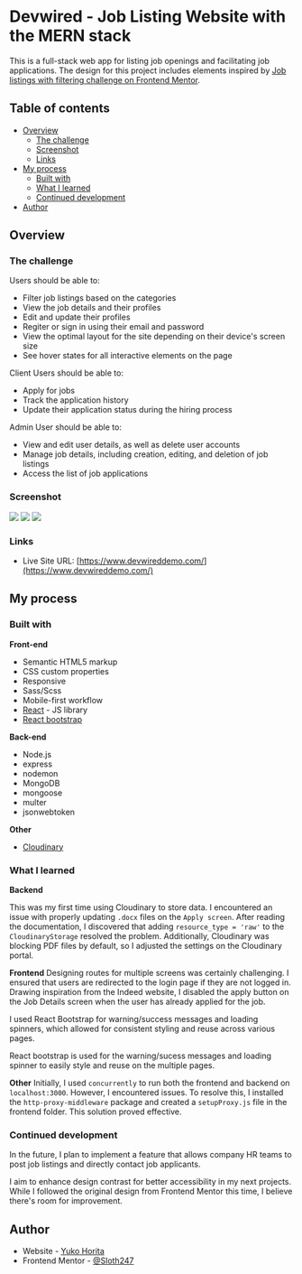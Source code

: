 # Devwired - Job Listing Website with the MERN stack

This is a full-stack web app for listing job openings and facilitating job applications. The design for this project includes elements inspired by [Job listings with filtering challenge on Frontend Mentor](https://www.frontendmentor.io/challenges/job-listings-with-filtering-ivstIPCt).

## Table of contents

- [Overview](#overview)
  - [The challenge](#the-challenge)
  - [Screenshot](#screenshot)
  - [Links](#links)
- [My process](#my-process)
  - [Built with](#built-with)
  - [What I learned](#what-i-learned)
  - [Continued development](#continued-development)
- [Author](#author)

## Overview

### The challenge

Users should be able to:

- Filter job listings based on the categories
- View the job details and their profiles
- Edit and update their profiles
- Regiter or sign in using their email and password
- View the optimal layout for the site depending on their device's screen size
- See hover states for all interactive elements on the page

Client Users should be able to:

- Apply for jobs
- Track the application history
- Update their application status during the hiring process

Admin User should be able to:

- View and edit user details, as well as delete user accounts
- Manage job details, including creation, editing, and deletion of job listings
- Access the list of job applications

### Screenshot

![](./desktop-view.jpg)
![](./mobile-view.jpg)
![](./login-view.jpg)

### Links

- Live Site URL: [https://www.devwireddemo.com/](https://www.devwireddemo.com/)

## My process

### Built with

**Front-end**

- Semantic HTML5 markup
- CSS custom properties
- Responsive
- Sass/Scss
- Mobile-first workflow
- [React](https://reactjs.org/) - JS library
- [React bootstrap](https://react-bootstrap.netlify.app/)

**Back-end**

- Node.js
- express
- nodemon
- MongoDB
- mongoose
- multer
- jsonwebtoken

**Other**

- [Cloudinary](https://cloudinary.com/)

### What I learned

**Backend**

This was my first time using Cloudinary to store data. I encountered an issue with properly updating `.docx` files on the `Apply screen`. After reading the documentation, I discovered that adding `resource_type = 'raw'` to the `CloudinaryStorage` resolved the problem. Additionally, Cloudinary was blocking PDF files by default, so I adjusted the settings on the Cloudinary portal.

**Frontend**
Designing routes for multiple screens was certainly challenging. I ensured that users are redirected to the login page if they are not logged in. Drawing inspiration from the Indeed website, I disabled the apply button on the Job Details screen when the user has already applied for the job.

I used React Bootstrap for warning/success messages and loading spinners, which allowed for consistent styling and reuse across various pages.

React bootstrap is used for the warning/sucess messages and loading spinner to easily style and reuse on the multiple pages.

**Other**
Initially, I used `concurrently` to run both the frontend and backend on `localhost:3000`. However, I encountered issues. To resolve this, I installed the `http-proxy-middleware` package and created a `setupProxy.js` file in the frontend folder. This solution proved effective.

### Continued development

In the future, I plan to implement a feature that allows company HR teams to post job listings and directly contact job applicants.

I aim to enhance design contrast for better accessibility in my next projects. While I followed the original design from Frontend Mentor this time, I believe there's room for improvement.

## Author

- Website - [Yuko Horita](https://www.yuko-h.com)
- Frontend Mentor - [@Sloth247](https://www.frontendmentor.io/profile/Sloth247)
